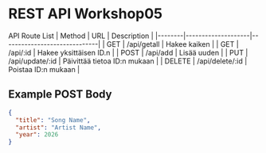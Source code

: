 # REST API Workshop05 
API Route List
| Method | URL                | Description                  |
|--------|--------------------|------------------------------|
| GET    | /api/getall        | Hakee kaiken                 |
| GET    | /api/:id           | Hakee yksittäisen ID.n       |
| POST   | /api/add           | Lisää uuden                  |
| PUT    | /api/update/:id    | Päivittää tietoa ID:n mukaan |
| DELETE | /api/delete/:id    | Poistaa ID:n mukaan          |

## Example POST Body
```json
{
  "title": "Song Name",
  "artist": "Artist Name",
  "year": 2026
}